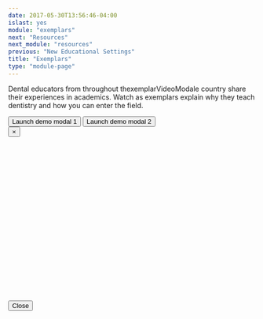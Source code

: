 ```yaml
---
date: 2017-05-30T13:56:46-04:00
islast: yes
module: "exemplars"
next: "Resources"
next_module: "resources"
previous: "New Educational Settings"
title: "Exemplars"
type: "module-page"
---
```


Dental educators from throughout thexemplarVideoModale country share their experiences in academics.  Watch as exemplars explain why they teach dentistry and how you can enter the field.

<!-- Button trigger modal -->
<button type="button" class="btn btn-primary btn-lg launch-player" data-toggle="modal" data-target="#exemplarVideoModal" data-id="tq4f_M3_FEI" data-vperson="Person 1">
  Launch demo modal 1
</button>
<button type="button" class="btn btn-primary btn-lg launch-player" data-toggle="modal" data-target="#exemplarVideoModal" data-id="R5EBuLxJz7Y" data-vperson="Person 2">
  Launch demo modal 2
</button>

<!-- Modal -->
<div class="modal" id="exemplarVideoModal" tabindex="-1" role="dialog" aria-labelledby="exemplarVideo">
  <div class="modal-dialog" role="document">
    <div class="modal-content">
      <div class="modal-header">
        <button type="button" class="close close-video" data-dismiss="modal" aria-label="Close"><span aria-hidden="true">&times;</span></button>
        <h4 class="modal-title" id="exemplarVideo"></h4>
      </div>
      <div class="modal-body">
	<iframe class='exemplars-video' src='' 
		allowfullscreen
		frameborder="0"
		width="560"
		height="315"></iframe>
      </div>
      <div class="modal-footer">
        <button type="button" class="close-video btn btn-default center-block" data-dismiss="modal">Close</button>
      </div>
    </div>
  </div>
</div>